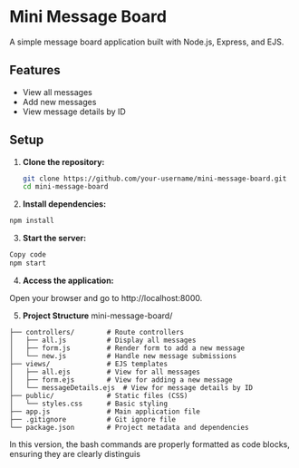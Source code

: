 # Mini Message Board

A simple message board application built with Node.js, Express, and EJS.

## Features

- View all messages
- Add new messages
- View message details by ID

## Setup

1. **Clone the repository:**

   ```bash
   git clone https://github.com/your-username/mini-message-board.git
   cd mini-message-board
   ```

2. **Install dependencies:**

```bash
npm install
```

3. **Start the server:**

```bash
Copy code
npm start
```

4. **Access the application:**

Open your browser and go to http://localhost:8000.

5. **Project Structure**
   mini-message-board/

```
├── controllers/        # Route controllers
│   ├── all.js          # Display all messages
│   ├── form.js         # Render form to add a new message
│   └── new.js          # Handle new message submissions
├── views/              # EJS templates
│   ├── all.ejs         # View for all messages
│   ├── form.ejs        # View for adding a new message
│   └── messageDetails.ejs  # View for message details by ID
├── public/             # Static files (CSS)
│   └── styles.css      # Basic styling
├── app.js              # Main application file
├── .gitignore          # Git ignore file
└── package.json        # Project metadata and dependencies
```

In this version, the bash commands are properly formatted as code blocks, ensuring they are clearly distinguis
